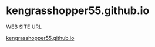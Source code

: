 # kengrasshopper55.github.io
WEB SITE URL

[kengrasshopper55.github.io](kengrasshopper55.github.io)
